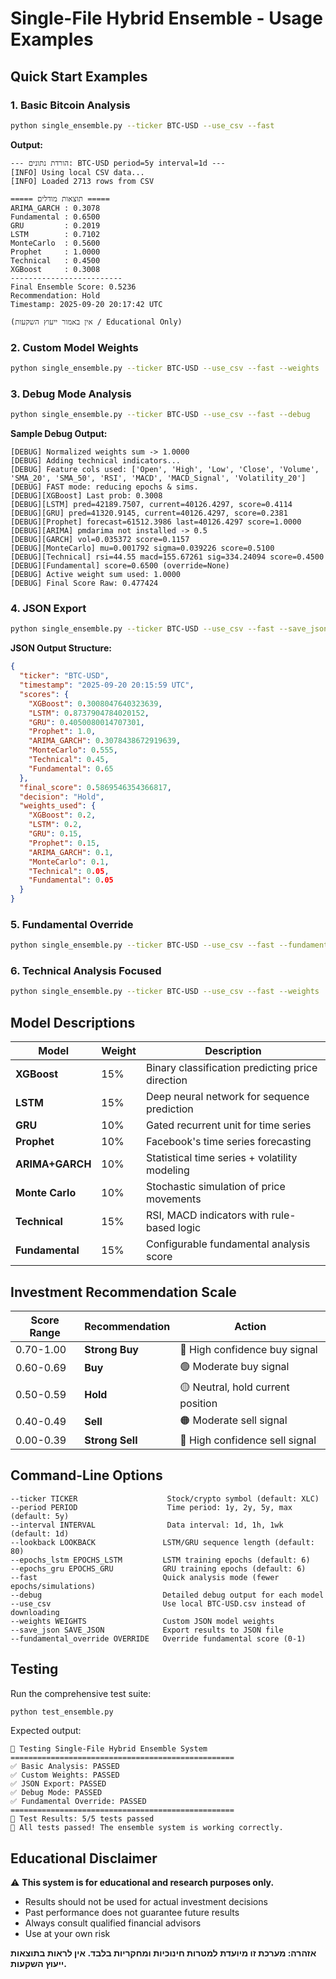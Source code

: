 # Single-File Hybrid Ensemble - Usage Examples

## Quick Start Examples

### 1. Basic Bitcoin Analysis
```bash
python single_ensemble.py --ticker BTC-USD --use_csv --fast
```

**Output:**
```
--- הורדת נתונים: BTC-USD period=5y interval=1d ---
[INFO] Using local CSV data...
[INFO] Loaded 2713 rows from CSV

===== תוצאות מודלים =====
ARIMA_GARCH : 0.3078
Fundamental : 0.6500
GRU         : 0.2019
LSTM        : 0.7102
MonteCarlo  : 0.5600
Prophet     : 1.0000
Technical   : 0.4500
XGBoost     : 0.3008
-------------------------
Final Ensemble Score: 0.5236
Recommendation: Hold
Timestamp: 2025-09-20 20:17:42 UTC

(אין באמור ייעוץ השקעות / Educational Only)
```

### 2. Custom Model Weights
```bash
python single_ensemble.py --ticker BTC-USD --use_csv --fast --weights '{"XGBoost":0.25,"LSTM":0.25,"Technical":0.25,"Fundamental":0.25}'
```

### 3. Debug Mode Analysis
```bash
python single_ensemble.py --ticker BTC-USD --use_csv --fast --debug
```

**Sample Debug Output:**
```
[DEBUG] Normalized weights sum -> 1.0000
[DEBUG] Adding technical indicators...
[DEBUG] Feature cols used: ['Open', 'High', 'Low', 'Close', 'Volume', 'SMA_20', 'SMA_50', 'RSI', 'MACD', 'MACD_Signal', 'Volatility_20']
[DEBUG] FAST mode: reducing epochs & sims.
[DEBUG][XGBoost] Last prob: 0.3008
[DEBUG][LSTM] pred=42189.7507, current=40126.4297, score=0.4114
[DEBUG][GRU] pred=41320.9145, current=40126.4297, score=0.2381
[DEBUG][Prophet] forecast=61512.3986 last=40126.4297 score=1.0000
[DEBUG][ARIMA] pmdarima not installed -> 0.5
[DEBUG][GARCH] vol=0.035372 score=0.1157
[DEBUG][MonteCarlo] mu=0.001792 sigma=0.039226 score=0.5100
[DEBUG][Technical] rsi=44.55 macd=155.67261 sig=334.24094 score=0.4500
[DEBUG][Fundamental] score=0.6500 (override=None)
[DEBUG] Active weight sum used: 1.0000
[DEBUG] Final Score Raw: 0.477424
```

### 4. JSON Export
```bash
python single_ensemble.py --ticker BTC-USD --use_csv --fast --save_json analysis.json
```

**JSON Output Structure:**
```json
{
  "ticker": "BTC-USD",
  "timestamp": "2025-09-20 20:15:59 UTC",
  "scores": {
    "XGBoost": 0.3008047640323639,
    "LSTM": 0.8737904784020152,
    "GRU": 0.4050080014707301,
    "Prophet": 1.0,
    "ARIMA_GARCH": 0.3078438672919639,
    "MonteCarlo": 0.555,
    "Technical": 0.45,
    "Fundamental": 0.65
  },
  "final_score": 0.5869546354366817,
  "decision": "Hold",
  "weights_used": {
    "XGBoost": 0.2,
    "LSTM": 0.2,
    "GRU": 0.15,
    "Prophet": 0.15,
    "ARIMA_GARCH": 0.1,
    "MonteCarlo": 0.1,
    "Technical": 0.05,
    "Fundamental": 0.05
  }
}
```

### 5. Fundamental Override
```bash
python single_ensemble.py --ticker BTC-USD --use_csv --fast --fundamental_override 0.8
```

### 6. Technical Analysis Focused
```bash
python single_ensemble.py --ticker BTC-USD --use_csv --fast --weights '{"Technical":0.5,"XGBoost":0.2,"LSTM":0.2,"Fundamental":0.1}'
```

## Model Descriptions

| Model | Weight | Description |
|-------|--------|-------------|
| **XGBoost** | 15% | Binary classification predicting price direction |
| **LSTM** | 15% | Deep neural network for sequence prediction |
| **GRU** | 10% | Gated recurrent unit for time series |
| **Prophet** | 10% | Facebook's time series forecasting |
| **ARIMA+GARCH** | 10% | Statistical time series + volatility modeling |
| **Monte Carlo** | 10% | Stochastic simulation of price movements |
| **Technical** | 15% | RSI, MACD indicators with rule-based logic |
| **Fundamental** | 15% | Configurable fundamental analysis score |

## Investment Recommendation Scale

| Score Range | Recommendation | Action |
|-------------|----------------|---------|
| 0.70-1.00 | **Strong Buy** | 💚 High confidence buy signal |
| 0.60-0.69 | **Buy** | 🟢 Moderate buy signal |
| 0.50-0.59 | **Hold** | 🟡 Neutral, hold current position |
| 0.40-0.49 | **Sell** | 🟠 Moderate sell signal |
| 0.00-0.39 | **Strong Sell** | 🔴 High confidence sell signal |

## Command-Line Options

```
--ticker TICKER                    Stock/crypto symbol (default: XLC)
--period PERIOD                    Time period: 1y, 2y, 5y, max (default: 5y)
--interval INTERVAL                Data interval: 1d, 1h, 1wk (default: 1d)
--lookback LOOKBACK               LSTM/GRU sequence length (default: 80)
--epochs_lstm EPOCHS_LSTM         LSTM training epochs (default: 6)
--epochs_gru EPOCHS_GRU           GRU training epochs (default: 6)
--fast                            Quick analysis mode (fewer epochs/simulations)
--debug                           Detailed debug output for each model
--use_csv                         Use local BTC-USD.csv instead of downloading
--weights WEIGHTS                 Custom JSON model weights
--save_json SAVE_JSON             Export results to JSON file
--fundamental_override OVERRIDE   Override fundamental score (0-1)
```

## Testing

Run the comprehensive test suite:
```bash
python test_ensemble.py
```

Expected output:
```
🧪 Testing Single-File Hybrid Ensemble System
==================================================
✅ Basic Analysis: PASSED
✅ Custom Weights: PASSED
✅ JSON Export: PASSED
✅ Debug Mode: PASSED
✅ Fundamental Override: PASSED
==================================================
🏁 Test Results: 5/5 tests passed
🎉 All tests passed! The ensemble system is working correctly.
```

## Educational Disclaimer

⚠️ **This system is for educational and research purposes only.**
- Results should not be used for actual investment decisions
- Past performance does not guarantee future results
- Always consult qualified financial advisors
- Use at your own risk

**אזהרה: מערכת זו מיועדת למטרות חינוכיות ומחקריות בלבד. אין לראות בתוצאות ייעוץ השקעות.**